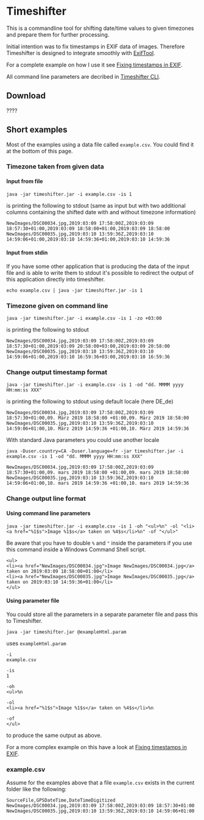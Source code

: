 # Timeshifter

This is a commandline tool for shifting date/time values to given timezones and prepare them
for further processing.

Initial intention was to fix timestamps in EXIF data of images. Therefore Timeshifter is
designed to integrate smoothly with
[ExifTool](https://sno.phy.queensu.ca/~phil/exiftool/ "ExifTool by Phil Harvey").

For a complete example on how I use it see [Fixing timestamps in EXIF](doc/exifExample.md).

All command line parameters are decribed in [Timeshifter CLI](doc/cli.md).

## Download

????

## Short examples
Most of the examples using a data file called `example.csv`. You could find it at the bottom of this page.
### Timezone taken from given data
#### Input from file

```
java -jar timeshifter.jar -i example.csv -is 1
```
is printing the following to stdout (same as input but with two additional columns containing the shifted date with
and without timezone information)
```
NewImages/DSC00034.jpg,2019:03:09 17:58:00Z,2019:03:09 18:57:30+01:00,2019:03:09 18:58:00+01:00,2019:03:09 18:58:00
NewImages/DSC00035.jpg,2019:03:10 13:59:36Z,2019:03:10 14:59:06+01:00,2019:03:10 14:59:36+01:00,2019:03:10 14:59:36
```

#### Input from stdin

If you have some other application that is producing the data of the input file and is able to write them to stdout
it's possible to redirect the output of this application directly into timeshifter.
```
echo example.csv | java -jar timeshifter.jar -is 1
```

### Timezone given on command line

```
java -jar timeshifter.jar -i example.csv -is 1 -zo +03:00
```
is printing the following to stdout
```
NewImages/DSC00034.jpg,2019:03:09 17:58:00Z,2019:03:09 18:57:30+01:00,2019:03:09 20:58:00+03:00,2019:03:09 20:58:00
NewImages/DSC00035.jpg,2019:03:10 13:59:36Z,2019:03:10 14:59:06+01:00,2019:03:10 16:59:36+03:00,2019:03:10 16:59:36
```

### Change output timestamp format

```
java -jar timeshifter.jar -i example.csv -is 1 -od "dd. MMMM yyyy HH:mm:ss XXX"
```
is printing the following to stdout using default locale (here DE_de)
```
NewImages/DSC00034.jpg,2019:03:09 17:58:00Z,2019:03:09 18:57:30+01:00,09. März 2019 18:58:00 +01:00,09. März 2019 18:58:00
NewImages/DSC00035.jpg,2019:03:10 13:59:36Z,2019:03:10 14:59:06+01:00,10. März 2019 14:59:36 +01:00,10. März 2019 14:59:36
```
With standard Java parameters you could use another locale
```
java -Duser.country=CA -Duser.language=fr -jar timeshifter.jar -i example.csv -is 1 -od "dd. MMMM yyyy HH:mm:ss XXX"
```
```
NewImages/DSC00034.jpg,2019:03:09 17:58:00Z,2019:03:09 18:57:30+01:00,09. mars 2019 18:58:00 +01:00,09. mars 2019 18:58:00
NewImages/DSC00035.jpg,2019:03:10 13:59:36Z,2019:03:10 14:59:06+01:00,10. mars 2019 14:59:36 +01:00,10. mars 2019 14:59:36
```

### Change output line format

#### Using command line parameters

```
java -jar timeshifter.jar -i example.csv -is 1 -oh "<ul>%n" -ol "<li><a href="%1$s">Image %1$s</a> taken on %4$s</li>%n" -of "</ul>"
```
Be aware that you have to double `%` and `"` inside the parameters if you use this command inside a Windows Command Shell script.

```
<ul>
<li><a href="NewImages/DSC00034.jpg">Image NewImages/DSC00034.jpg</a> taken on 2019:03:09 18:58:00+01:00</li>
<li><a href="NewImages/DSC00035.jpg">Image NewImages/DSC00035.jpg</a> taken on 2019:03:10 14:59:36+01:00</li>
</ul>
```

#### Using parameter file

You could store all the parameters in a separate parameter file and pass this to Timeshifter.
```
java -jar timeshifter.jar @exampleHtml.param
```
uses `exampleHtml.param`
```
-i
example.csv

-is
1

-oh
<ul>%n

-ol
<li><a href="%1$s">Image %1$s</a> taken on %4$s</li>%n

-of
</ul>
```
to produce the same output as above.

For a more complex example on this have a look at [Fixing timestamps in EXIF](doc/exifExample.md).
### example.csv

Assume for the examples above that a file `example.csv` exists in the current folder like the following:
```
SourceFile,GPSDateTime,DateTimeDigitized
NewImages/DSC00034.jpg,2019:03:09 17:58:00Z,2019:03:09 18:57:30+01:00
NewImages/DSC00035.jpg,2019:03:10 13:59:36Z,2019:03:10 14:59:06+01:00
```